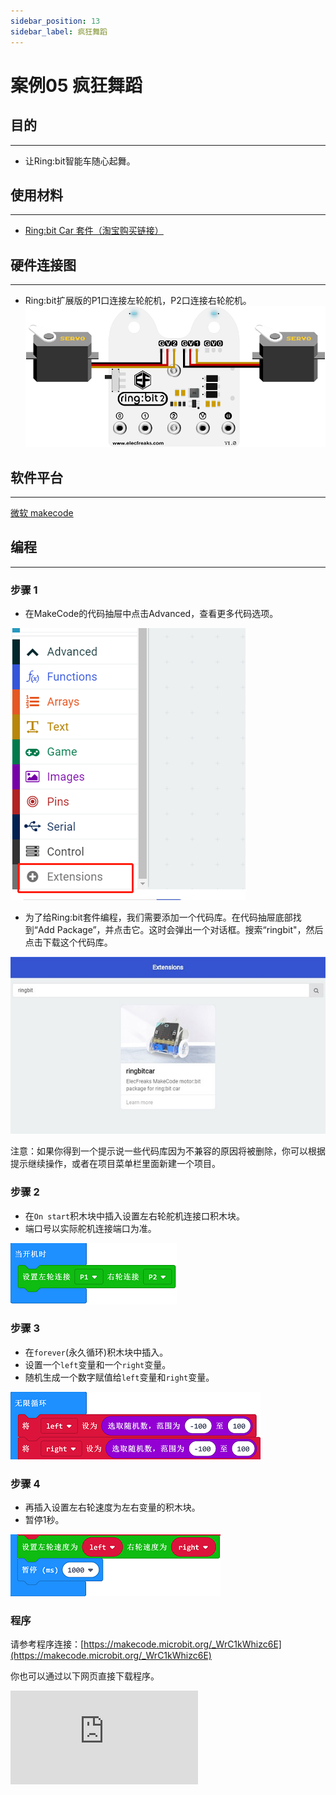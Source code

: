 ```yaml
---
sidebar_position: 13
sidebar_label: 疯狂舞蹈
---
```


# 案例05 疯狂舞蹈

## 目的
---
- 让Ring:bit智能车随心起舞。

## 使用材料
---
- [Ring:bit Car 套件（淘宝购买链接）](https://item.taobao.com/item.htm?ft=t&id=608540718403)

## 硬件连接图
---
- Ring:bit扩展版的P1口连接左轮舵机，P2口连接右轮舵机。
![](./images/jBVHea8.png)

## 软件平台
---
[微软 makecode](https://makecode.microbit.org/#)

## 编程
---
### 步骤 1
- 在MakeCode的代码抽屉中点击Advanced，查看更多代码选项。

![](./images/2qCyzQ7.png)

- 为了给Ring:bit套件编程，我们需要添加一个代码库。在代码抽屉底部找到“Add Package”，并点击它。这时会弹出一个对话框。搜索“ringbit"，然后点击下载这个代码库。

![](./images/1Wq2Mov.jpg)

注意：如果你得到一个提示说一些代码库因为不兼容的原因将被删除，你可以根据提示继续操作，或者在项目菜单栏里面新建一个项目。

### 步骤 2

- 在`On start`积木块中插入设置左右轮舵机连接口积木块。
- 端口号以实际舵机连接端口为准。

![](./images/ring_bit_car_v2_case_05_01.png)

### 步骤 3
- 在`forever`(永久循环)积木块中插入。
- 设置一个`left`变量和一个`right`变量。
- 随机生成一个数字赋值给`left`变量和`right`变量。

![](./images/ring_bit_car_v2_case_05_02.png)

### 步骤 4

- 再插入设置左右轮速度为左右变量的积木块。
- 暂停1秒。

![](./images/ring_bit_car_v2_case_05_03.png)


### 程序

请参考程序连接：[https://makecode.microbit.org/_WrC1kWhizc6E](https://makecode.microbit.org/_WrC1kWhizc6E)

你也可以通过以下网页直接下载程序。

<div
    style={{
        position: 'relative',
        paddingBottom: '60%',
        overflow: 'hidden',
    }}
>
    <iframe
        src="https://makecode.microbit.org/_WrC1kWhizc6E"
        frameborder="0"
        sandbox="allow-popups allow-forms allow-scripts allow-same-origin"
        style={{
            position: 'absolute',
            width: '100%',
            height: '100%',
        }}
    />
</div>
---


## 结论
---
- 上电之后，小车开始随机前后左右不同速度行驶。

![](./images/j6kX56N.jpg)

## 思考
---
- 将小车随机行驶的速度控制在很低的速度，如何编程？

## 常见问题
---


## 相关阅读
---
